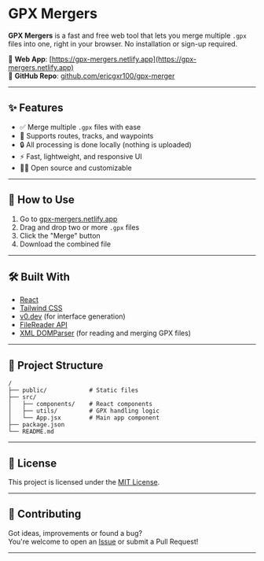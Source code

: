 
# GPX Mergers

**GPX Mergers** is a fast and free web tool that lets you merge multiple `.gpx` files into one, right in your browser. No installation or sign-up required.

🔗 **Web App**: [https://gpx-mergers.netlify.app](https://gpx-mergers.netlify.app)  
📁 **GitHub Repo**: [github.com/ericgxr100/gpx-merger](https://github.com/ericgxr100/gpx-merger)

---

## ✨ Features

- ✅ Merge multiple `.gpx` files with ease
- 🧭 Supports routes, tracks, and waypoints
- 🔒 All processing is done locally (nothing is uploaded)
- ⚡ Fast, lightweight, and responsive UI
- 🧑‍💻 Open source and customizable

---

## 🚀 How to Use

1. Go to [gpx-mergers.netlify.app](https://gpx-mergers.netlify.app)
2. Drag and drop two or more `.gpx` files
3. Click the "Merge" button
4. Download the combined file

---

## 🛠️ Built With

- [React](https://reactjs.org/)
- [Tailwind CSS](https://tailwindcss.com/)
- [v0.dev](https://v0.dev) (for interface generation)
- [FileReader API](https://developer.mozilla.org/en-US/docs/Web/API/FileReader)
- [XML DOMParser](https://developer.mozilla.org/en-US/docs/Web/API/DOMParser) (for reading and merging GPX files)

---

## 📂 Project Structure

```
/
├── public/            # Static files
├── src/
│   ├── components/    # React components
│   ├── utils/         # GPX handling logic
│   └── App.jsx        # Main app component
├── package.json
└── README.md
```

---

## 📜 License

This project is licensed under the [MIT License](LICENSE).

---

## 🙌 Contributing

Got ideas, improvements or found a bug?  
You're welcome to open an [Issue](https://github.com/ericgxr100/gpx-merger/issues) or submit a Pull Request!

---
